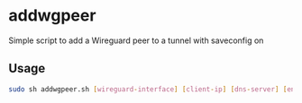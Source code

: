 # addwgpeer
Simple script to add a Wireguard peer to a tunnel with saveconfig on

## Usage

```sh
sudo sh addwgpeer.sh [wireguard-interface] [client-ip] [dns-server] [endpoint]
```
